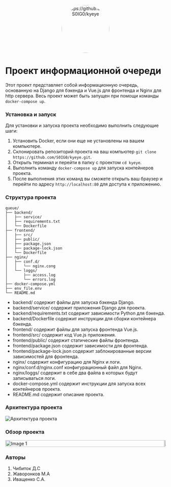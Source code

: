 <p align="center"><img src="https://i.ibb.co/g4gTVHH/image.png" width="150" style=" border-radius: 50%;" alt="https://github.com/S0IG0/kyeye"></p>

# Проект информационной очереди
Этот проект представляет собой информационную очередь, основанную на Django для бэкенда и Vue.js для фронтенда и Nginx для http сервера. Весь проект может быть запущен при помощи команды `docker-compose up`.
### Установка и запуск
Для установки и запуска проекта необходимо выполнить следующие шаги:
1. Установить Docker, если они еще не установлены на вашем компьютере.
2. Склонировать репозиторий проекта на ваш компьютер `git clone https://github.com/S0IG0/kyeye.git`.
3. Открыть терминал и перейти в папку с проектом `cd kyeye`.
4. Выполнить команду `docker-compose up` для запуска контейнеров проекта.
5. После выполнения этих команд вы сможете открыть ваш браузер и перейти по адресу `http://localhost:80` для доступа к приложению.

### Структура проекта
```
queue/ 
├── backend/
│   ├── service/
│   ├── requirements.txt
│   └── Dockerfile
├── frontend/
│   ├── src/
│   ├── public/
│   ├── package.json
│   ├── package-lock.json
│   └── Dockerfile
├── nginx/
│   ├── conf.d/
│   │   └── nginx.cong
│   └── loggs/
│       ├── access.log
│       └── errors.log
├── docker-compose.yml
├── env_file.env
└── README.md

```

* backend/ содержит файлы для запуска бэкенда Django.
* backend/service/ содержит приложения Django для проекта.
* backend/requirements.txt содержит зависимости Python для бэкенда.
* backend/Dockerfile содержит инструкции для сборки контейнера бэкенда.
* frontend/ содержит файлы для запуска фронтенда Vue.js.
* frontend/src/ содержит код Vue.js приложения.
* frontend/public/ содержит статические файлы фронтенда.
* frontend/package.json содержит зависимости для фронтенда.
* frontend/package-lock.json содержит заблокированные версии зависимостей для фронтенда.
* nginx/ содержит конфигурацию для Nginx и логи.
* nginx/conf.d/nginx.conf конфигурационный файл для Nginx.
* nginx/loggs/ содержит в себе два файла в которых будут записываться логи.
* docker-compose.yml содержит инструкции для запуска всех контейнеров проекта.
* README.md содержит описание проекта.
### Архитектура проекта
![Архитектура проекта](https://i.ibb.co/qBT94Lp/Kyeye-project.png)

### Обзор проекта
<div class="slider-container">
  <div class="slider">
    <img src="https://i.ibb.co/TKNzkzP/5.jpg" alt="Image 1">
    <img src="https://i.ibb.co/t2wKh1F/4.jpg" alt="Image 2">
    <img src="https://i.ibb.co/2sXg933/3.jpg" alt="Image 3">
    <img src="https://i.ibb.co/q0By9qK/2.jpg" alt="Image 4">
    <img src="https://i.ibb.co/PxjDqLH/1.jpg" alt="Image 5">
    <img src="https://i.ibb.co/TKNzkzP/5.jpg" alt="Image 1">
    <img src="https://i.ibb.co/t2wKh1F/4.jpg" alt="Image 2">
  </div>
</div>

<style>
.slider-container {
  width: 100%;
  overflow: hidden;
}

.slider {
  display: flex;
  animation: slider 20s infinite;
}

.slider img {
  width: 100%;
  max-width: 500px;
  flex-shrink: 0;
}

@keyframes slider {
  0%, 100% {
    transform: translateX(0);
  }
  14.28% {
    transform: translateX(0);
  }
  28.56% {
    transform: translateX(-100%);
  }
  42.84% {
    transform: translateX(-200%);
  }
  57.12% {
    transform: translateX(-300%);
  }
  71.4% {
    transform: translateX(-400%);
  }
  85.68% {
    transform: translateX(-500%);
  }
}
</style>



### Авторы
1. Чибиток Д.С
2. Жаворонков М.А
3. Иващенко С.А.